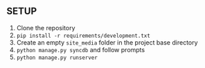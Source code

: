 SETUP
-----

1.  Clone the repository
2.  `pip install -r requirements/development.txt`
3.  Create an empty `site_media` folder in the project base directory
4.  `python manage.py syncdb` and follow prompts
5.  `python manage.py runserver`
